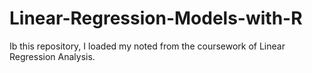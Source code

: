 # Linear-Regression-Models-with-R

Ib this repository, I loaded my noted from the coursework of Linear Regression Analysis. 
